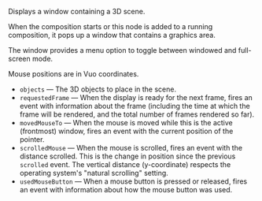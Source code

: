 Displays a window containing a 3D scene.

When the composition starts or this node is added to a running composition, it pops up a window that contains a graphics area.

The window provides a menu option to toggle between windowed and full-screen mode.

Mouse positions are in Vuo coordinates. 

   - `objects` — The 3D objects to place in the scene.
   - `requestedFrame` — When the display is ready for the next frame, fires an event with information about the frame (including the time at which the frame will be rendered, and the total number of frames rendered so far).
   - `movedMouseTo` — When the mouse is moved while this is the active (frontmost) window, fires an event with the current position of the pointer.
   - `scrolledMouse` — When the mouse is scrolled, fires an event with the distance scrolled. This is the change in position since the previous `scrolled` event. The vertical distance (y-coordinate) respects the operating system's "natural scrolling" setting.
   - `usedMouseButton` — When a mouse button is pressed or released, fires an event with information about how the mouse button was used.
